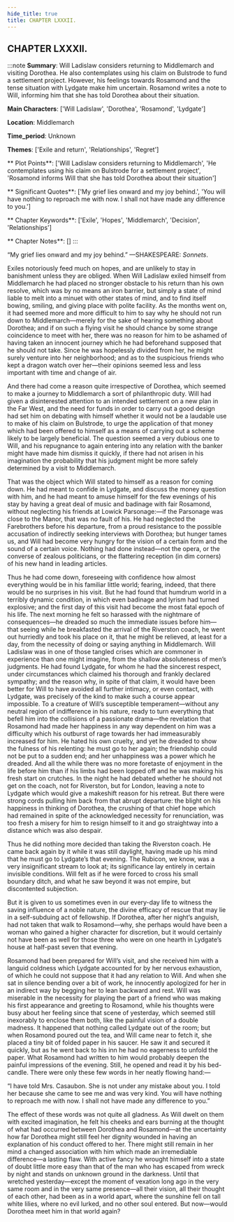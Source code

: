 ```yaml
---
hide_title: true
title: CHAPTER LXXXII.
---
```

## CHAPTER LXXXII.
:::note
**Summary**:
Will Ladislaw considers returning to Middlemarch and visiting Dorothea. He also contemplates using his claim on Bulstrode to fund a settlement project. However, his feelings towards Rosamond and the tense situation with Lydgate make him uncertain. Rosamond writes a note to Will, informing him that she has told Dorothea about their situation.

**Main Characters**:
['Will Ladislaw', 'Dorothea', 'Rosamond', 'Lydgate']

**Location**:
Middlemarch

**Time_period**:
Unknown

**Themes**:
['Exile and return', 'Relationships', 'Regret']

** Plot Points**:
['Will Ladislaw considers returning to Middlemarch', 'He contemplates using his claim on Bulstrode for a settlement project', 'Rosamond informs Will that she has told Dorothea about their situation']

** Significant Quotes**:
['My grief lies onward and my joy behind.', 'You will have nothing to reproach me with now. I shall not have made any difference to you.']

** Chapter Keywords**:
['Exile', 'Hopes', 'Middlemarch', 'Decision', 'Relationships']

** Chapter Notes**:
[]
:::


“My grief lies onward and my joy behind.” —SHAKESPEARE: _Sonnets_. 

Exiles notoriously feed much on hopes, and are unlikely to stay in banishment unless they are obliged. When Will Ladislaw exiled himself from Middlemarch he had placed no stronger obstacle to his return than his own resolve, which was by no means an iron barrier, but simply a state of mind liable to melt into a minuet with other states of mind, and to find itself bowing, smiling, and giving place with polite facility. As the months went on, it had seemed more and more difficult to him to say why he should not run down to Middlemarch—merely for the sake of hearing something about Dorothea; and if on such a flying visit he should chance by some strange coincidence to meet with her, there was no reason for him to be ashamed of having taken an innocent journey which he had beforehand supposed that he should not take. Since he was hopelessly divided from her, he might surely venture into her neighborhood; and as to the suspicious friends who kept a dragon watch over her—their opinions seemed less and less important with time and change of air. 

And there had come a reason quite irrespective of Dorothea, which seemed to make a journey to Middlemarch a sort of philanthropic duty. Will had given a disinterested attention to an intended settlement on a new plan in the Far West, and the need for funds in order to carry out a good design had set him on debating with himself whether it would not be a laudable use to make of his claim on Bulstrode, to urge the application of that money which had been offered to himself as a means of carrying out a scheme likely to be largely beneficial. The question seemed a very dubious one to Will, and his repugnance to again entering into any relation with the banker might have made him dismiss it quickly, if there had not arisen in his imagination the probability that his judgment might be more safely determined by a visit to Middlemarch. 

That was the object which Will stated to himself as a reason for coming down. He had meant to confide in Lydgate, and discuss the money question with him, and he had meant to amuse himself for the few evenings of his stay by having a great deal of music and badinage with fair Rosamond, without neglecting his friends at Lowick Parsonage:—if the Parsonage was close to the Manor, that was no fault of his. He had neglected the Farebrothers before his departure, from a proud resistance to the possible accusation of indirectly seeking interviews with Dorothea; but hunger tames us, and Will had become very hungry for the vision of a certain form and the sound of a certain voice. Nothing had done instead—not the opera, or the converse of zealous politicians, or the flattering reception (in dim corners) of his new hand in leading articles. 

Thus he had come down, foreseeing with confidence how almost everything would be in his familiar little world; fearing, indeed, that there would be no surprises in his visit. But he had found that humdrum world in a terribly dynamic condition, in which even badinage and lyrism had turned explosive; and the first day of this visit had become the most fatal epoch of his life. The next morning he felt so harassed with the nightmare of consequences—he dreaded so much the immediate issues before him—that seeing while he breakfasted the arrival of the Riverston coach, he went out hurriedly and took his place on it, that he might be relieved, at least for a day, from the necessity of doing or saying anything in Middlemarch. Will Ladislaw was in one of those tangled crises which are commoner in experience than one might imagine, from the shallow absoluteness of men’s judgments. He had found Lydgate, for whom he had the sincerest respect, under circumstances which claimed his thorough and frankly declared sympathy; and the reason why, in spite of that claim, it would have been better for Will to have avoided all further intimacy, or even contact, with Lydgate, was precisely of the kind to make such a course appear impossible. To a creature of Will’s susceptible temperament—without any neutral region of indifference in his nature, ready to turn everything that befell him into the collisions of a passionate drama—the revelation that Rosamond had made her happiness in any way dependent on him was a difficulty which his outburst of rage towards her had immeasurably increased for him. He hated his own cruelty, and yet he dreaded to show the fulness of his relenting: he must go to her again; the friendship could not be put to a sudden end; and her unhappiness was a power which he dreaded. And all the while there was no more foretaste of enjoyment in the life before him than if his limbs had been lopped off and he was making his fresh start on crutches. In the night he had debated whether he should not get on the coach, not for Riverston, but for London, leaving a note to Lydgate which would give a makeshift reason for his retreat. But there were strong cords pulling him back from that abrupt departure: the blight on his happiness in thinking of Dorothea, the crushing of that chief hope which had remained in spite of the acknowledged necessity for renunciation, was too fresh a misery for him to resign himself to it and go straightway into a distance which was also despair. 

Thus he did nothing more decided than taking the Riverston coach. He came back again by it while it was still daylight, having made up his mind that he must go to Lydgate’s that evening. The Rubicon, we know, was a very insignificant stream to look at; its significance lay entirely in certain invisible conditions. Will felt as if he were forced to cross his small boundary ditch, and what he saw beyond it was not empire, but discontented subjection. 

But it is given to us sometimes even in our every-day life to witness the saving influence of a noble nature, the divine efficacy of rescue that may lie in a self-subduing act of fellowship. If Dorothea, after her night’s anguish, had not taken that walk to Rosamond—why, she perhaps would have been a woman who gained a higher character for discretion, but it would certainly not have been as well for those three who were on one hearth in Lydgate’s house at half-past seven that evening. 

Rosamond had been prepared for Will’s visit, and she received him with a languid coldness which Lydgate accounted for by her nervous exhaustion, of which he could not suppose that it had any relation to Will. And when she sat in silence bending over a bit of work, he innocently apologized for her in an indirect way by begging her to lean backward and rest. Will was miserable in the necessity for playing the part of a friend who was making his first appearance and greeting to Rosamond, while his thoughts were busy about her feeling since that scene of yesterday, which seemed still inexorably to enclose them both, like the painful vision of a double madness. It happened that nothing called Lydgate out of the room; but when Rosamond poured out the tea, and Will came near to fetch it, she placed a tiny bit of folded paper in his saucer. He saw it and secured it quickly, but as he went back to his inn he had no eagerness to unfold the paper. What Rosamond had written to him would probably deepen the painful impressions of the evening. Still, he opened and read it by his bed-candle. There were only these few words in her neatly flowing hand:— 

“I have told Mrs. Casaubon. She is not under any mistake about you. I told her because she came to see me and was very kind. You will have nothing to reproach me with now. I shall not have made any difference to you.” 

The effect of these words was not quite all gladness. As Will dwelt on them with excited imagination, he felt his cheeks and ears burning at the thought of what had occurred between Dorothea and Rosamond—at the uncertainty how far Dorothea might still feel her dignity wounded in having an explanation of his conduct offered to her. There might still remain in her mind a changed association with him which made an irremediable difference—a lasting flaw. With active fancy he wrought himself into a state of doubt little more easy than that of the man who has escaped from wreck by night and stands on unknown ground in the darkness. Until that wretched yesterday—except the moment of vexation long ago in the very same room and in the very same presence—all their vision, all their thought of each other, had been as in a world apart, where the sunshine fell on tall white lilies, where no evil lurked, and no other soul entered. But now—would Dorothea meet him in that world again? 

